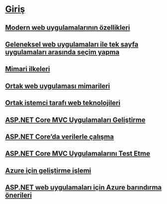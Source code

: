 # [Giriş](index.md)
## [Modern web uygulamalarının özellikleri](modern-web-applications-characteristics.md)
## [Geleneksel web uygulamaları ile tek sayfa uygulamaları arasında seçim yapma](choose-between-traditional-web-and-single-page-apps.md)
## [Mimari ilkeleri](architectural-principles.md)
## [Ortak web uygulaması mimarileri](common-web-application-architectures.md)
## [Ortak istemci tarafı web teknolojileri](common-client-side-web-technologies.md)
## [ASP.NET Core MVC Uygulamaları Geliştirme](develop-asp-net-core-mvc-apps.md)
## [ASP.NET Core’da verilerle çalışma](work-with-data-in-asp-net-core-apps.md)
## [ASP.NET Core MVC Uygulamalarını Test Etme](test-asp-net-core-mvc-apps.md)
## [Azure için geliştirme işlemi](development-process-for-azure.md)
## [ASP.NET web uygulamaları için Azure barındırma önerileri](azure-hosting-recommendations-for-asp-net-web-apps.md)
